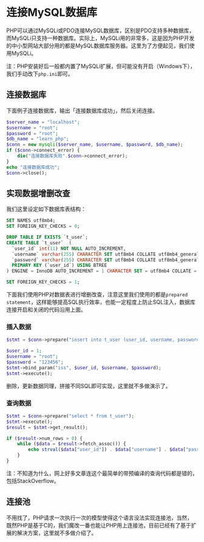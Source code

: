 # 连接MySQL数据库

PHP可以通过MySQLi或PDO连接MySQL数据库，区别是PDO支持多种数据库，而MySQLi只支持一种数据库。实际上，MySQLi用的非常多，这是因为PHP开发的中小型网站大部分用的都是MySQL数据库服务器。这里为了方便起见，我们使用MySQLi。

注：PHP安装好后一般都内置了MySQLi扩展，但可能没有开启（Windows下），我们手动改下`php.ini`即可。

## 连接数据库

下面例子连接数据库，输出「连接数据库成功」，然后关闭连接。

```php
$server_name = "localhost";
$username = "root";
$password = "root";
$db_name = "learn_php";
$conn = new mysqli($server_name, $username, $password, $db_name);
if ($conn->connect_error) {
	die("连接数据库失败".$conn->connect_error);
}
echo "连接数据库成功";
$conn->close();
```

## 实现数据增删改查

我们这里设定如下数据库表结构：

```sql
SET NAMES utf8mb4;
SET FOREIGN_KEY_CHECKS = 0;

DROP TABLE IF EXISTS `t_user`;
CREATE TABLE `t_user`  (
  `user_id` int(11) NOT NULL AUTO_INCREMENT,
  `username` varchar(255) CHARACTER SET utf8mb4 COLLATE utf8mb4_general_ci NOT NULL,
  `password` varchar(255) CHARACTER SET utf8mb4 COLLATE utf8mb4_general_ci NOT NULL,
  PRIMARY KEY (`user_id`) USING BTREE
) ENGINE = InnoDB AUTO_INCREMENT = 1 CHARACTER SET = utf8mb4 COLLATE = utf8mb4_general_ci ROW_FORMAT = Dynamic;

SET FOREIGN_KEY_CHECKS = 1;
```

下面我们使用PHP对数据表进行增删改查，注意这里我们使用的都是`prepared statement`，这样能够提高SQL执行效率，也能一定程度上防止SQL注入，数据库连接开启和关闭的代码沿用上面。

### 插入数据

```php
$stmt = $conn->prepare("insert into t_user (user_id, username, password) values (?,?,?)");

$user_id = 1;
$username = "root";
$password = "123456";
$stmt->bind_param("iss", $user_id, $username, $password);
$stmt->execute();
```

删除，更新数据同理，拼接不同SQL即可实现，这里就不多做演示了。

### 查询数据

```php
$stmt = $conn->prepare("select * from t_user");
$stmt->execute();
$result = $stmt->get_result();

if ($result->num_rows > 0) {
	while ($data = $result->fetch_assoc()) {
		echo strval($data["user_id"]) . $data["username"] . $data["password"] . "<br />";
	}
}
```

注：不知道为什么，网上好多文章连这个最简单的带预编译的查询代码都是错的，包括StackOverflow。

## 连接池

不用找了，PHP请求一次执行一次的模型使得这个语言没法实现连接池，当然，既然PHP是基于C的，我们魔改一番也能让PHP用上连接池，目前已经有了基于扩展的解决方案，这里就不多做介绍了。
